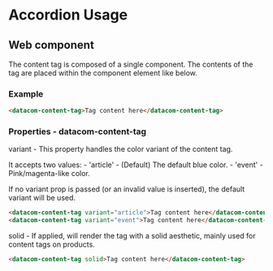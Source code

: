 # Accordion Usage

## Web component

The content tag is composed of a single component. The contents of the tag are placed within the component element like below.

### Example

```html
<datacom-content-tag>Tag content here</datacom-content-tag>
```

### Properties - datacom-content-tag

variant - This property handles the color variant of the content tag. 

It accepts two values:
    - 'article' - (Default) The default blue color.
    - 'event' - Pink/magenta-like color.

If no variant prop is passed (or an invalid value is inserted), the default variant will be used.

```html
<datacom-content-tag variant="article">Tag content here</datacom-content-tag>
<datacom-content-tag variant="event">Tag content here</datacom-content-tag>
```

solid - If applied, will render the tag with a solid aesthetic, mainly used for content tags on products.

```html
<datacom-content-tag solid>Tag content here</datacom-content-tag>
```

